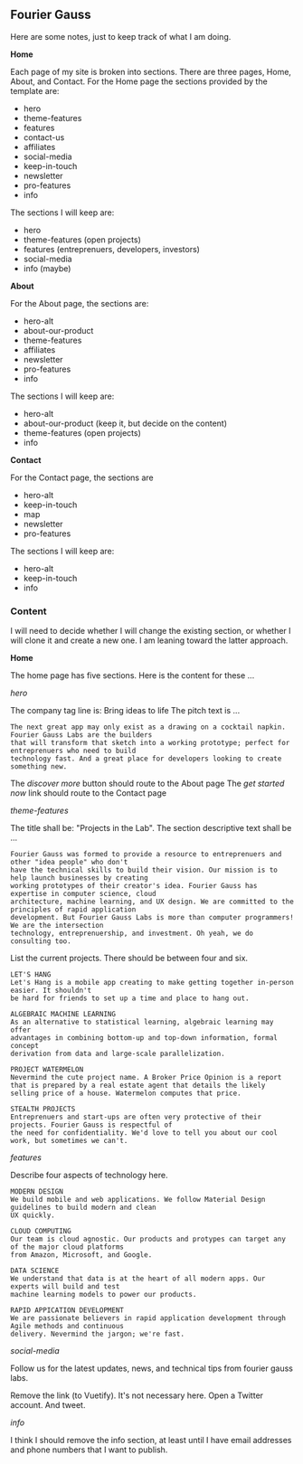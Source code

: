 ## Fourier Gauss
Here are some notes, just to keep track of what I am doing.

**Home**

Each page of my site is broken into sections. There are three pages, Home, About, and Contact. For
the Home page the sections provided by the template are:

- hero
- theme-features
- features
- contact-us
- affiliates
- social-media
- keep-in-touch
- newsletter
- pro-features
- info

The sections I will keep are:

- hero
- theme-features (open projects)
- features (entreprenuers, developers, investors)
- social-media
- info (maybe)

**About**

For the About page, the sections are:

-  hero-alt
-  about-our-product
-  theme-features
-  affiliates
-  newsletter
-  pro-features
-  info

The sections I will keep are:

-  hero-alt
-  about-our-product (keep it, but decide on the content)
-  theme-features (open projects)
-  info

**Contact**

For the Contact page, the sections are

-  hero-alt
-  keep-in-touch
-  map
-  newsletter
-  pro-features

The sections I will keep are:

-  hero-alt
-  keep-in-touch
-  info

### Content

I will need to decide whether I will change the existing section, or whether I will clone it
and create a new one. I am leaning toward the latter approach.

**Home**

The home page has five sections. Here is the content for these ...

*hero*

The company tag line is: Bring ideas to life
The pitch text is ...

```
The next great app may only exist as a drawing on a cocktail napkin. Fourier Gauss Labs are the builders
that will transform that sketch into a working prototype; perfect for entreprenuers who need to build
technology fast. And a great place for developers looking to create something new.
```

The *discover more* button should route to the About page
The *get started now* link should route to the Contact page

*theme-features*

The title shall be: "Projects in the Lab".
The section descriptive text shall be ...

```
Fourier Gauss was formed to provide a resource to entreprenuers and other "idea people" who don't
have the technical skills to build their vision. Our mission is to help launch businesses by creating
working prototypes of their creator's idea. Fourier Gauss has expertise in computer science, cloud
architecture, machine learning, and UX design. We are committed to the principles of rapid application
development. But Fourier Gauss Labs is more than computer programmers! We are the intersection
technology, entreprenuership, and investment. Oh yeah, we do consulting too.
```

List the current projects. There should be between four and six.

```
LET'S HANG
Let's Hang is a mobile app creating to make getting together in-person easier. It shouldn't
be hard for friends to set up a time and place to hang out.
```
```
ALGEBRAIC MACHINE LEARNING
As an alternative to statistical learning, algebraic learning may offer
advantages in combining bottom-up and top-down information, formal concept
derivation from data and large-scale parallelization.
```
```
PROJECT WATERMELON
Nevermind the cute project name. A Broker Price Opinion is a report that is prepared by a real estate agent that details the likely selling price of a house. Watermelon computes that price.
```
```
STEALTH PROJECTS
Entreprenuers and start-ups are often very protective of their projects. Fourier Gauss is respectful of
the need for confidentiality. We'd love to tell you about our cool work, but sometimes we can't.
```

*features*

Describe four aspects of technology here.

```
MODERN DESIGN
We build mobile and web applications. We follow Material Design guidelines to build modern and clean
UX quickly. 
```
```
CLOUD COMPUTING
Our team is cloud agnostic. Our products and protypes can target any of the major cloud platforms
from Amazon, Microsoft, and Google.
```
```
DATA SCIENCE
We understand that data is at the heart of all modern apps. Our experts will build and test
machine learning models to power our products.
```
```
RAPID APPICATION DEVELOPMENT
We are passionate believers in rapid application development through Agile methods and continuous
delivery. Nevermind the jargon; we're fast.
```

*social-media*

Follow us for the latest updates, news, and technical tips from fourier gauss labs. 

Remove the link (to Vuetify). It's not necessary here.
Open a Twitter account. And tweet.

*info*

I think I should remove the info section, at least until I have email addresses and phone numbers
that I want to publish.